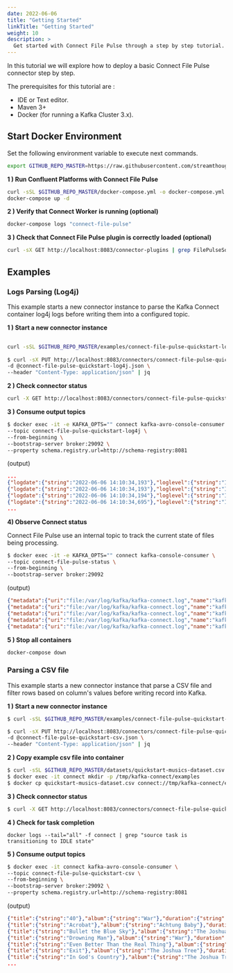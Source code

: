 ```yaml
---
date: 2022-06-06
title: "Getting Started"
linkTitle: "Getting Started"
weight: 10
description: >
  Get started with Connect File Pulse through a step by step tutorial.
---
```


In this tutorial we will explore how to deploy a basic Connect File Pulse connector step by step.

The prerequisites for this tutorial are :

* IDE or Text editor.
* Maven 3+
* Docker (for running a Kafka Cluster 3.x).

## Start Docker Environment

Set the following environment variable to execute next commands.

```bash
export GITHUB_REPO_MASTER=https://raw.githubusercontent.com/streamthoughts/kafka-connect-file-pulse/master/
```

**1 ) Run Confluent Platforms with Connect File Pulse**

```bash
curl -sSL $GITHUB_REPO_MASTER/docker-compose.yml -o docker-compose.yml
docker-compose up -d
```

**2 ) Verify that Connect Worker is running (optional)**

```bash
docker-compose logs "connect-file-pulse"
```

**3 ) Check that Connect File Pulse plugin is correctly loaded (optional)**

```bash
curl -sX GET http://localhost:8083/connector-plugins | grep FilePulseSourceConnector
```

## Examples 

### Logs Parsing (Log4j)

This example starts a new connector instance to parse the Kafka Connect container log4j logs before writing them into a configured topic.

**1 ) Start a new connector instance**

```bash
 
curl -sSL $GITHUB_REPO_MASTER/examples/connect-file-pulse-quickstart-log4j.json -o connect-file-pulse-quickstart-log4j.json
 
$ curl -sX PUT http://localhost:8083/connectors/connect-file-pulse-quickstart-log4j/config \
-d @connect-file-pulse-quickstart-log4j.json \
--header "Content-Type: application/json" | jq
```

**2 ) Check connector status**
```bash
curl -X GET http://localhost:8083/connectors/connect-file-pulse-quickstart-log4j/status | jq
```

**3 ) Consume output topics**
```bash
$ docker exec -it -e KAFKA_OPTS="" connect kafka-avro-console-consumer \
--topic connect-file-pulse-quickstart-log4j \
--from-beginning \
--bootstrap-server broker:29092 \
--property schema.registry.url=http://schema-registry:8081
```

(output)
```json
...
{"logdate":{"string":"2022-06-06 14:10:34,193"},"loglevel":{"string":"INFO"},"message":{"string":"[task-thread-connect-file-pulse-quickstart-log4j-0] Started FilePulse source task (io.streamthoughts.kafka.connect.filepulse.source.FilePulseSourceTask)"}}
{"logdate":{"string":"2022-06-06 14:10:34,193"},"loglevel":{"string":"INFO"},"message":{"string":"[task-thread-connect-file-pulse-quickstart-log4j-0] WorkerSourceTask{id=connect-file-pulse-quickstart-log4j-0} Source task finished initialization and start (org.apache.kafka.connect.runtime.WorkerSourceTask)"}}
{"logdate":{"string":"2022-06-06 14:10:34,194"},"loglevel":{"string":"INFO"},"message":{"string":"[task-thread-connect-file-pulse-quickstart-log4j-0] WorkerSourceTask{id=connect-file-pulse-quickstart-log4j-0} Executing source task (org.apache.kafka.connect.runtime.WorkerSourceTask)"}}
{"logdate":{"string":"2022-06-06 14:10:34,695"},"loglevel":{"string":"INFO"},"message":{"string":"[task-thread-connect-file-pulse-quickstart-log4j-0] Completed all object files. FilePulse source task is transitioning to IDLE state while waiting for new reconfiguration request from source connector. (io.streamthoughts.kafka.connect.filepulse.source.FilePulseSourceTask)"}}
...
```

**4) Observe Connect status**

Connect File Pulse use an internal topic to track the current state of files being processing.

```bash
$ docker exec -it -e KAFKA_OPTS="" connect kafka-console-consumer \
--topic connect-file-pulse-status \
--from-beginning \
--bootstrap-server broker:29092
```

(output)
```json
{"metadata":{"uri":"file:/var/log/kafka/kafka-connect.log","name":"kafka-connect.log","contentLength":110900,"lastModified":1654524649569,"contentDigest":{"digest":"2445040665","algorithm":"CRC32"},"userDefinedMetadata":{"system.inode":33827724,"system.hostname":"5c1e920f9a28"}},"offset":{"position":-1,"rows":0,"timestamp":1654524649578},"status":"SCHEDULED"}
{"metadata":{"uri":"file:/var/log/kafka/kafka-connect.log","name":"kafka-connect.log","contentLength":111122,"lastModified":1654524649597,"contentDigest":{"digest":"1755089447","algorithm":"CRC32"},"userDefinedMetadata":{"system.inode":33827724,"system.hostname":"5c1e920f9a28"}},"offset":{"position":0,"rows":0,"timestamp":1654524649604},"status":"STARTED"}
{"metadata":{"uri":"file:/var/log/kafka/kafka-connect.log","name":"kafka-connect.log","contentLength":111122,"lastModified":1654524649597,"contentDigest":{"digest":"1755089447","algorithm":"CRC32"},"userDefinedMetadata":{"system.inode":33827724,"system.hostname":"5c1e920f9a28"}},"offset":{"position":111530,"rows":1271,"timestamp":1654524654094},"status":"READING"}
{"metadata":{"uri":"file:/var/log/kafka/kafka-connect.log","name":"kafka-connect.log","contentLength":111122,"lastModified":1654524649597,"contentDigest":{"digest":"1755089447","algorithm":"CRC32"},"userDefinedMetadata":{"system.inode":33827724,"system.hostname":"5c1e920f9a28"}},"offset":{"position":112158,"rows":1274,"timestamp":1654524664011},"status":"READING"}
{"metadata":{"uri":"file:/var/log/kafka/kafka-connect.log","name":"kafka-connect.log","contentLength":111122,"lastModified":1654524649597,"contentDigest":{"digest":"1755089447","algorithm":"CRC32"},"userDefinedMetadata":{"system.inode":33827724,"system.hostname":"5c1e920f9a28"}},"offset":{"position":112786,"rows":1277,"timestamp":1654524674029},"status":"READING"}
```

**5 ) Stop all containers**
```bash
docker-compose down
```

### Parsing a CSV file

This example starts a new connector instance that parse a CSV file and filter rows based on column's values before writing record into Kafka.

**1 ) Start a new connector instance**

```bash
$ curl -sSL $GITHUB_REPO_MASTER/examples/connect-file-pulse-quickstart-csv.json -o connect-file-pulse-quickstart-csv.json

$ curl -sX PUT http://localhost:8083/connectors/connect-file-pulse-quickstart-csv/config \
-d @connect-file-pulse-quickstart-csv.json \
--header "Content-Type: application/json" | jq
```

**2 ) Copy example csv file into container**

```bash
$ curl -sSL $GITHUB_REPO_MASTER/datasets/quickstart-musics-dataset.csv -o quickstart-musics-dataset.csv
$ docker exec -it connect mkdir -p /tmp/kafka-connect/examples
$ docker cp quickstart-musics-dataset.csv connect://tmp/kafka-connect/examples/quickstart-musics-dataset.csv
```

**3 ) Check connector status**
```bash
$ curl -X GET http://localhost:8083/connectors/connect-file-pulse-quickstart-csv/status | jq
```

**4 ) Check for task completion**

```
docker logs --tail="all" -f connect | grep "source task is transitioning to IDLE state"
```

**5 ) Consume output topics**
```bash
$ docker exec -it connect kafka-avro-console-consumer \
--topic connect-file-pulse-quickstart-csv \
--from-beginning \
--bootstrap-server broker:29092 \
--property schema.registry.url=http://schema-registry:8081
```

(output)
```json
{"title":{"string":"40"},"album":{"string":"War"},"duration":{"string":"02:38"},"release":{"string":"1983"},"artist":{"string":"U2"},"type":{"string":"Rock"}}
{"title":{"string":"Acrobat"},"album":{"string":"Achtung Baby"},"duration":{"string":"04:30"},"release":{"string":"1991"},"artist":{"string":"U2"},"type":{"string":"Rock"}}
{"title":{"string":"Bullet the Blue Sky"},"album":{"string":"The Joshua Tree"},"duration":{"string":"04:31"},"release":{"string":"1987"},"artist":{"string":"U2"},"type":{"string":"Rock"}}
{"title":{"string":"Drowning Man"},"album":{"string":"War"},"duration":{"string":"04:14"},"release":{"string":"1983"},"artist":{"string":"U2"},"type":{"string":"Rock"}}
{"title":{"string":"Even Better Than the Real Thing"},"album":{"string":"Achtung Baby"},"duration":{"string":"03:41"},"release":{"string":"1991"},"artist":{"string":"U2"},"type":{"string":"Rock"}}
{"title":{"string":"Exit"},"album":{"string":"The Joshua Tree"},"duration":{"string":"04:13"},"release":{"string":"1987"},"artist":{"string":"U2"},"type":{"string":"Rock"}}
{"title":{"string":"In God's Country"},"album":{"string":"The Joshua Tree"},"duration":{"string":"02:56"},"release":{"string":"1987"},"artist":{"string":"U2"},"type":{"string":"Rock"}}
...
```
